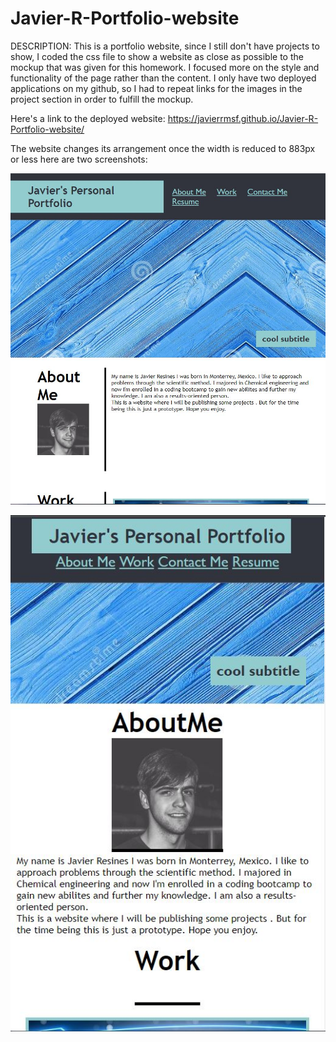 # Javier-R-Portfolio-website

DESCRIPTION:
This is a portfolio website, 
since I still don't have projects to show, I coded the css file
to show a website as close as possible to the mockup that was given for 
this homework. I focused more on the style and functionality of the page rather than the content.
I only have two deployed applications on my github, so I had to repeat links for the images in the project section 
in order to fulfill the mockup. 
 
Here's a link to the deployed website:
https://javierrmsf.github.io/Javier-R-Portfolio-website/


The website changes its arrangement once the width is reduced to 883px or less
here are two screenshots:

![image](./Capture1.JPG)

![image](./Capture2.JPG)
